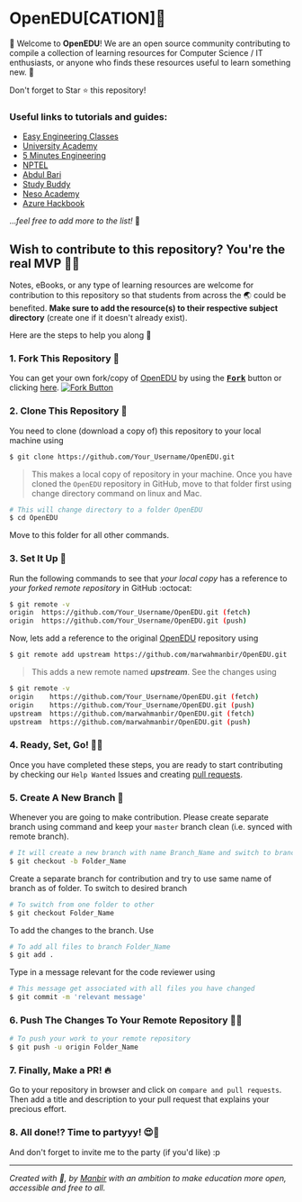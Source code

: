 # OpenEDU[CATION]:rocket:
:wave: Welcome to **OpenEDU**! We are an open source community contributing to compile a collection of learning resources for Computer Science / IT enthusiasts, or anyone who finds these resources useful to learn something new. :sparkling_heart:

Don't forget to Star :star: this repository!

### Useful links to tutorials and guides:
- [Easy Engineering Classes](https://www.youtube.com/channel/UC4EX8zLiBUalk704IX_zu1Q)
- [University Academy](https://www.youtube.com/channel/UCFWCFYvqnAMT-jcCqTp_SlA)
- [5 Minutes Engineering](https://www.youtube.com/channel/UCyHta2dyCTkf29AB67AYn7A)
- [NPTEL](https://www.youtube.com/channel/UC640y4UvDAlya_WOj5U4pfA)
- [Abdul Bari](https://www.youtube.com/channel/UCZCFT11CWBi3MHNlGf019nw)
- [Study Buddy](https://www.youtube.com/user/zacklovemartin)
- [Neso Academy](https://www.youtube.com/user/nesoacademy)
- [Azure Hackbook](https://arkodyuti.github.io/hackathon-hackbook/)

...*feel free to add more to the list!* :100:

## Wish to contribute to this repository? You're the real MVP :star_struck::sparkles:
Notes, eBooks, or any type of learning resources are welcome for contribution to this repository so that students from across the :earth_asia: could be benefited. **Make sure to add the resource(s) to their respective subject directory** (create one if it doesn't already exist).

Here are the steps to help you along :scroll:

### 1. Fork This Repository :fork_and_knife:
You can get your own fork/copy of [OpenEDU](https://github.com/marwahmanbir/OpenEDU) by using the <a href="https://github.com/marwahmanbir/OpenEDU/new/master?readme=1#fork-destination-box"><kbd><b>Fork</b></kbd></a> button or clicking [here](https://github.com/marwahmanbir/OpenEDU/new/master?readme=1#fork-destination-box).
 [![Fork Button](https://help.github.com/assets/images/help/repository/fork_button.jpg)](https://github.com/CoderJolly/IPU-Engineering-Notes)
 
 
### 2. Clone This Repository :busts_in_silhouette:
You need to clone (download a copy of) this repository to your local machine using
```sh
$ git clone https://github.com/Your_Username/OpenEDU.git
```
> This makes a local copy of repository in your machine.
Once you have cloned the `OpenEDU` repository in GitHub, move to that folder first using change directory command on linux and Mac.
```sh
# This will change directory to a folder OpenEDU
$ cd OpenEDU
```
Move to this folder for all other commands.

### 3. Set It Up :wrench:
Run the following commands to see that *your local copy* has a reference to *your forked remote repository* in GitHub :octocat:
```sh
$ git remote -v
origin  https://github.com/Your_Username/OpenEDU.git (fetch)
origin  https://github.com/Your_Username/OpenEDU.git (push)
```
Now, lets add a reference to the original [OpenEDU](https://github.com/marwahmanbir/OpenEDU) repository using
```sh
$ git remote add upstream https://github.com/marwahmanbir/OpenEDU.git
```
> This adds a new remote named ***upstream***.
See the changes using
```sh
$ git remote -v
origin    https://github.com/Your_Username/OpenEDU.git (fetch)
origin    https://github.com/Your_Username/OpenEDU.git (push)
upstream  https://github.com/marwahmanbir/OpenEDU.git (fetch)
upstream  https://github.com/marwahmanbir/OpenEDU.git (push)
```

### 4. Ready, Set, Go! :turtle::rabbit2:
Once you have completed these steps, you are ready to start contributing by checking our `Help Wanted` Issues and creating [pull requests](https://github.com/marwahmanbir/OpenEDU.git/pulls).

### 5. Create A New Branch :herb:
Whenever you are going to make contribution. Please create separate branch using command and keep your `master` branch clean (i.e. synced with remote branch).
```sh
# It will create a new branch with name Branch_Name and switch to branch Folder_Name
$ git checkout -b Folder_Name
```
Create a separate branch for contribution and try to use same name of branch as of folder.
To switch to desired branch
```sh
# To switch from one folder to other
$ git checkout Folder_Name
```
To add the changes to the branch. Use
```sh
# To add all files to branch Folder_Name
$ git add .
```
Type in a message relevant for the code reviewer using
```sh
# This message get associated with all files you have changed
$ git commit -m 'relevant message'
```
### 6. Push The Changes To Your Remote Repository :rocket::sparkles:
```sh
# To push your work to your remote repository
$ git push -u origin Folder_Name
```
### 7. Finally, Make a PR! :fire:
Go to your repository in browser and click on `compare and pull requests`.
Then add a title and description to your pull request that explains your precious effort.

### 8. All done!? Time to partyyy! :heart_eyes::tada:
And don't forget to invite me to the party (if you'd like) :p


---
*Created with :sparkling_heart:, by [Manbir](https://twitter.com/manbirmarwah) with an ambition to make education more open, accessible and free to all.*
